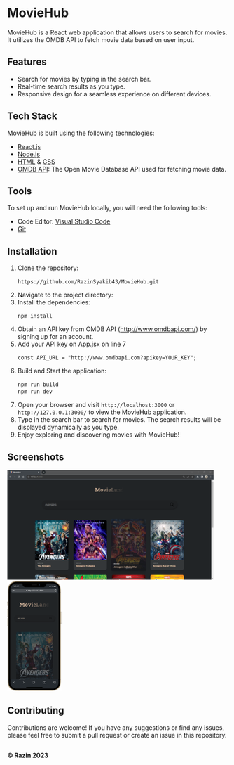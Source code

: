 # MovieHub

MovieHub is a React web application that allows users to search for movies. It utilizes the OMDB API to fetch movie data based on user input.

## Features

- Search for movies by typing in the search bar.
- Real-time search results as you type.
- Responsive design for a seamless experience on different devices.

## Tech Stack
MovieHub is built using the following technologies:
- [React.js](https://react.dev/)
- [Node.js](https://nodejs.org)
- [HTML](https://www.w3schools.com/html/) & [CSS](https://www.w3schools.com/css/)
- [OMDB API](http://www.omdbapi.com): The Open Movie Database API used for fetching movie data.

## Tools
To set up and run MovieHub locally, you will need the following tools:
- Code Editor: [Visual Studio Code](https://code.visualstudio.com)
- [Git](https://git-scm.com/downloads)

## Installation
1. Clone the repository:
   ```
   https://github.com/RazinSyakib43/MovieHub.git
   ```
2. Navigate to the project directory:
3. Install the dependencies:
   ```
   npm install
   ```
4. Obtain an API key from OMDB API (http://www.omdbapi.com/) by signing up for an account.
5. Add your API key on App.jsx on line 7
   ```
   const API_URL = "http://www.omdbapi.com?apikey=YOUR_KEY";
   ```
6. Build and Start the application:
   ```
   npm run build
   npm run dev
   ```
7. Open your browser and visit `http://localhost:3000` or `http://127.0.0.1:3000/` to view the MovieHub application.
8. Type in the search bar to search for movies. The search results will be displayed dynamically as you type.
9. Enjoy exploring and discovering movies with MovieHub!
 
## Screenshots
<p>
  <img src="image.png" alt="Desktop Screenshot" height="250">
  <img src="mobile.png" alt="Mobile Screenshot" height="250">
</p>

## Contributing
Contributions are welcome! If you have any suggestions or find any issues, please feel free to submit a pull request or create an issue in this repository.

##
<b>&copy; Razin 2023</b>